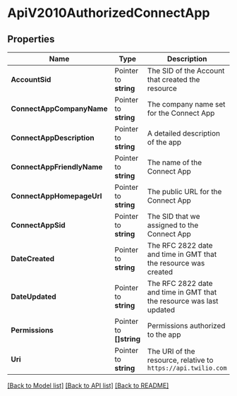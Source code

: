 # ApiV2010AuthorizedConnectApp

## Properties

Name | Type | Description | Notes
------------ | ------------- | ------------- | -------------
**AccountSid** | Pointer to **string** | The SID of the Account that created the resource |
**ConnectAppCompanyName** | Pointer to **string** | The company name set for the Connect App |
**ConnectAppDescription** | Pointer to **string** | A detailed description of the app |
**ConnectAppFriendlyName** | Pointer to **string** | The name of the Connect App |
**ConnectAppHomepageUrl** | Pointer to **string** | The public URL for the Connect App |
**ConnectAppSid** | Pointer to **string** | The SID that we assigned to the Connect App |
**DateCreated** | Pointer to **string** | The RFC 2822 date and time in GMT that the resource was created |
**DateUpdated** | Pointer to **string** | The RFC 2822 date and time in GMT that the resource was last updated |
**Permissions** | Pointer to **[]string** | Permissions authorized to the app |
**Uri** | Pointer to **string** | The URI of the resource, relative to `https://api.twilio.com` |

[[Back to Model list]](../README.md#documentation-for-models) [[Back to API list]](../README.md#documentation-for-api-endpoints) [[Back to README]](../README.md)


